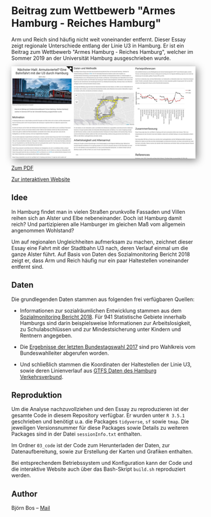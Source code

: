 # Beitrag zum Wettbewerb "Armes Hamburg - Reiches Hamburg"

Arm und Reich sind häufig nicht weit voneinander entfernt. Dieser Essay zeigt regionale Unterschiede entlang der Linie U3 in Hamburg. Er ist ein Beitrag zum Wettbewerb "Armes Hamburg - Reiches Hamburg", welcher im Sommer 2019 an der Universität Hamburg ausgeschrieben wurde.

<a href="https://bjoernbos.github.io/beitrag_armes_hh_reiches_hh/"><img style="box-shadow: 5px 5px 20px grey" src="Screenshot.jpg"></a>

[Zum PDF](https://github.com/bjoernbos/beitrag_armes_hh_reiches_hh/blob/master/04_docs/Latex/Essay.pdf)

[Zur interaktiven Website](https://bjoernbos.github.io/beitrag_armes_hh_reiches_hh/)


## Idee
In Hamburg findet man in vielen Straßen prunkvolle Fassaden und Villen reihen sich an Alster und Elbe nebeneinander. Doch ist Hamburg damit reich? Und partizipieren alle Hamburger im gleichen Maß vom allgemein angenommen Wohlstand?

Um auf regionalen Ungleichheiten aufmerksam zu machen, zeichnet dieser Essay eine Fahrt mit der Stadtbahn U3 nach, deren Verlauf einmal um die ganze Alster führt. Auf Basis von Daten des Sozialmonitoring Bericht 2018 zeigt er, dass Arm und Reich häufig nur ein paar Haltestellen voneinander entfernt sind.

## Daten
Die grundlegenden Daten stammen aus folgenden frei verfügbaren Quellen:

* Informationen zur sozialräumlichen Entwicklung stammen aus dem [Sozialmonitoring Bericht 2018](https://www.hamburg.de/sozialmonitoring). Für 941 Statistische Gebiete innerhalb Hamburgs sind darin beispielsweise Informationen zur Arbeitslosigkeit, zu Schulabschlüssen und zur Mindestsicherung unter Kindern und Rentnern angegeben.

* Die [Ergebnisse der letzten Bundestagswahl 2017](https://www.bundeswahlleiter.de/bundestagswahlen/2017/ergebnisse/weitere-ergebnisse.html) sind pro Wahlkreis vom Bundeswahlleiter abgerufen worden.

* Und schließlich stammen die Koordinaten der Haltestellen der Linie U3, sowie deren Linienverlauf aus [GTFS Daten des Hamburg Verkehrsverbund](suche.transparenz.hamburg.de/dataset/hvv-fahrplandaten-gtfs-mai-2019-bis-dezember-2019).

## Reproduktion
Um die Analyse nachzuvollziehen und den Essay zu reproduzieren ist der gesamte Code in diesem Repository verfügbar. Er wurden unter `R 3.5.1` geschrieben und benötigt u.a. die Packages `tidyverse`, `sf` sowie `tmap`. Die jeweiligen Versionsnummer für diese Packages sowie Details zu weiteren Packages sind in der Datei `sessionInfo.txt` enthalten.

Im Ordner `03_code` ist der Code zum Herunterladen der Daten, zur Datenaufbereitung, sowie zur Erstellung der Karten und Grafiken enthalten.

Bei entsprechendem Betriebssystem und Konfiguration kann der Code und die interaktive Website auch über das Bash-Skript `build.sh` reproduziert werden.

## Author
Björn Bos – [Mail](mailto:bjoern.bos@web.de)
